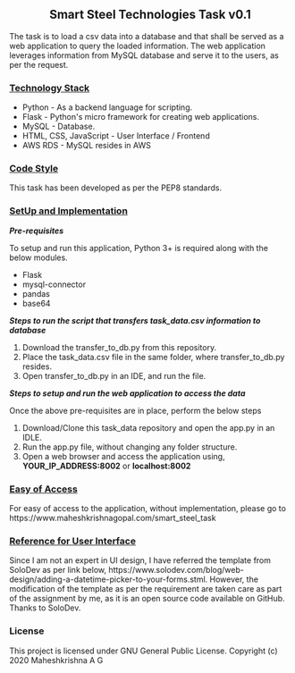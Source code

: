 <h2 align="center"> Smart Steel Technologies Task v0.1 </h2>

<p> The task is to load a csv data into a database and that shall be served as a web application to query the loaded information. The web application leverages information from MySQL database and serve it to the users, as per the request. </p>

<h3> <u> Technology Stack </u> </h3>
<ul>
  <li> Python - As a backend language for scripting. </li>
  <li> Flask - Python's micro framework for creating web applications. </li>
  <li> MySQL - Database. </li>
  <li> HTML, CSS, JavaScript - User Interface / Frontend </li>
  <li> AWS RDS - MySQL resides in AWS </li>
</ul>

<h3> <u> Code Style </u> </h3>
This task has been developed as per the PEP8 standards.

<h3> <u> SetUp and Implementation</u> </h3>
<p> <b> <i> Pre-requisites </i> </b> </p>
<p> To setup and run this application, Python 3+ is required along with the below modules.
<ul>
  <li> Flask </li>
  <li> mysql-connector </li>
  <li> pandas </li>
  <li> base64 </li>
</ul>

<p> <b> <i> Steps to run the script that transfers task_data.csv information to database </i> </b> </p>
<ol>
  <li> Download the transfer_to_db.py from this repository. </li>
  <li> Place the task_data.csv file in the same folder, where transfer_to_db.py resides. </li>
  <li> Open transfer_to_db.py in an IDE, and run the file. </li>
</ol> 
<p> <b> <i> Steps to setup and run the web application to access the data </i> </b> </p>
<t><p> Once the above pre-requisites are in place, perform the below steps </p>
<ol>
  <li> Download/Clone this task_data repository and open the app.py in an IDLE. </li>
  <li> Run the app.py file, without changing any folder structure. </li>
  <li> Open a web browser and access the application using, <b>YOUR_IP_ADDRESS:8002</b> or <b> localhost:8002 </b></li>
</ol>

<h3> <u> Easy of Access</u> </h3>
<p> For easy of access to the application, without implementation, please go to https://www.maheshkrishnagopal.com/smart_steel_task


<h3> <u> Reference for User Interface </u> </h3>
<p> Since I am not an expert in UI design, I have referred the template from SoloDev as per link below, https://www.solodev.com/blog/web-design/adding-a-datetime-picker-to-your-forms.stml. However, the modification of the template as per the requirement are taken care as part of the assignment by me, as it is an open source code available on GitHub. Thanks to SoloDev.</p>

<h3> License </h3>
This project is licensed under GNU General Public License. Copyright (c) 2020 Maheshkrishna A G

